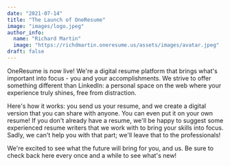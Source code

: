 ```yaml
---
date: "2021-07-14"
title: "The Launch of OneResume"
image: "images/logo.jpeg"
author_info: 
  name: "Richard Martin"
  image: "https://richdmartin.oneresume.us/assets/images/avatar.jpeg"
draft: false
---
```


OneResume is now live! We're a digital resume platform that brings what's important into focus - you and your accomplishments. We strive to offer something different than LinkedIn: a personal space on the web where your experience truly shines, free from distraction.

Here's how it works: you send us your resume, and we create a digital version that you can share with anyone. You can even put it on your own resume! If you don't already have a resume, we'll be happy to suggest some experienced resume writers that we work with to bring your skills into focus. Sadly, we can't help you with that part; we'll leave that to the professionals!

We're excited to see what the future will bring for you, and us. Be sure to check back here every once and a while to see what's new!